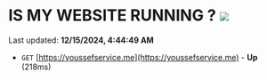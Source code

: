 # IS MY WEBSITE RUNNING ? [![](https://img.shields.io/static/v1?label=Sponsor&message=%E2%9D%A4&logo=GitHub&color=%23fe8e86)](https://github.com/sponsors/Youssef-Lehmam)

Last updated: **12/15/2024, 4:44:49 AM**

- `GET` [https://youssefservice.me](https://youssefservice.me) - **Up** (218ms)
